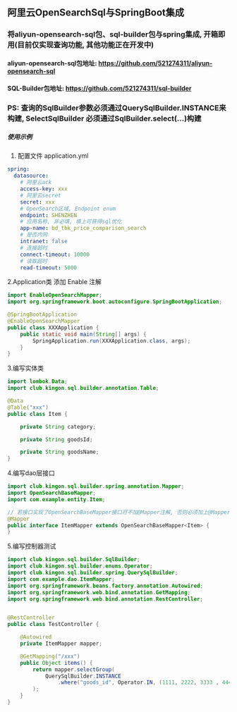 ## 阿里云OpenSearchSql与SpringBoot集成

### 将aliyun-opensearch-sql包、sql-builder包与spring集成, 开箱即用(目前仅实现查询功能, 其他功能正在开发中)
#### aliyun-opensearch-sql包地址: https://github.com/521274311/aliyun-opensearch-sql
#### SQL-Builder包地址: https://github.com/521274311/sql-builder
### PS: 查询的SqlBuilder参数必须通过QuerySqlBuilder.INSTANCE来构建, SelectSqlBuilder 必须通过SqlBuilder.select(...)构建

##### 使用示例
1. 配置文件 application.yml
```yaml
spring:
  datasource:
    # 阿里云ack
    access-key: xxx
    # 阿里云secret
    secret: xxx
    # OpenSearch区域, Endpoint enum
    endpoint: SHENZHEN
    # 应用名称, 非必填, 填上可获得sql优化
    app-name: bd_tbk_price_comparison_search
    # 是否内网
    intranet: false
    # 连接超时
    connect-timeout: 10000
    # 读取超时
    read-timeout: 5000
```
2.Application类 添加 Enable 注解

```java
import EnableOpenSearchMapper;
import org.springframework.boot.autoconfigure.SpringBootApplication;

@SpringBootApplication
@EnableOpenSearchMapper
public class XXXApplication {
    public static void main(String[] args) {
        SpringApplication.run(XXXApplication.class, args);
    }
} 
```
3.编写实体类
```java
import lombok.Data;
import club.kingon.sql.builder.annotation.Table;

@Data
@Table("xxx")
public class Item {

    private String category;

    private String goodsId;

    private String goodsName;
}
```
4.编写dao层接口

```java
import club.kingon.sql.builder.spring.annotation.Mapper;
import OpenSearchBaseMapper;
import com.example.entity.Item;

// 若接口实现了OpenSearchBaseMapper接口可不加@Mapper注解, 否则必须加上@Mapper注解
@Mapper
public interface ItemMapper extends OpenSearchBaseMapper<Item> {
}
```
5.编写控制器测试

```java
import club.kingon.sql.builder.SqlBuilder;
import club.kingon.sql.builder.enums.Operator;
import club.kingon.sql.builder.spring.QuerySqlBuilder;
import com.example.dao.ItemMapper;
import org.springframework.beans.factory.annotation.Autowired;
import org.springframework.web.bind.annotation.GetMapping;
import org.springframework.web.bind.annotation.RestController;


@RestController
public class TestController {

    @Autowired
    private ItemMapper mapper;

    @GetMapping("/xxx")
    public Object items() {
        return mapper.selectGroup(
            QuerySqlBuilder.INSTANCE
                .where("goods_id", Operator.IN, (1111, 2222, 3333 , 4444))
        );
    }
}
```
